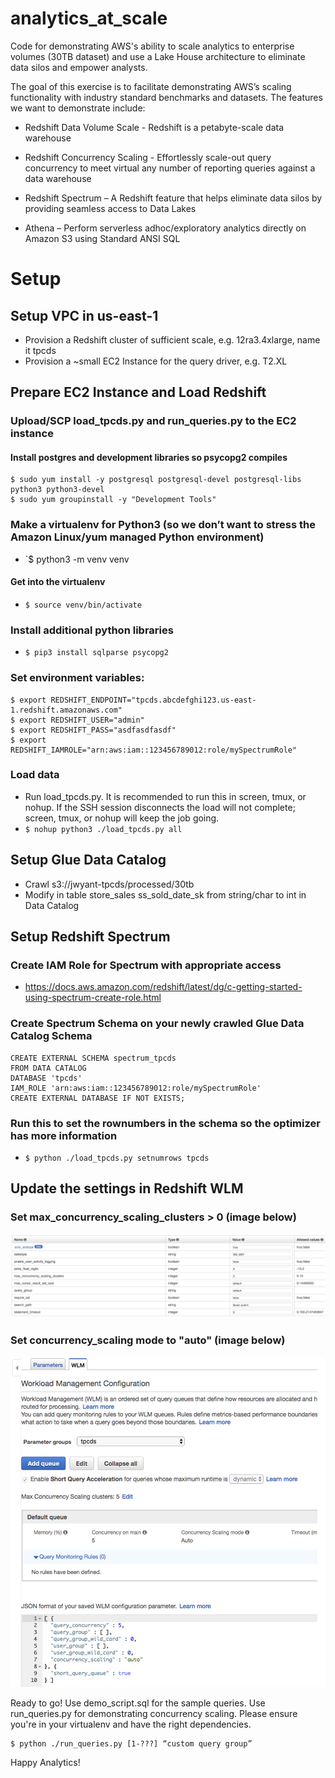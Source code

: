 # analytics_at_scale
Code for demonstrating AWS's ability to scale analytics to enterprise volumes (30TB dataset) and use a Lake House architecture to eliminate data silos and empower analysts.

The goal of this exercise is to facilitate demonstrating AWS’s scaling functionality with industry standard benchmarks and datasets. The features we want to demonstrate include:

- Redshift Data Volume Scale - Redshift is a petabyte-scale data warehouse

- Redshift Concurrency Scaling - Effortlessly scale-out query concurrency to meet virtual any number of reporting queries against a data warehouse

- Redshift Spectrum – A Redshift feature that helps eliminate data silos by providing seamless access to Data Lakes

- Athena – Perform serverless adhoc/exploratory analytics directly on Amazon S3 using Standard ANSI SQL

# Setup 
## Setup VPC in us-east-1

- Provision a Redshift cluster of sufficient scale, e.g. 12ra3.4xlarge, name it tpcds
- Provision a ~small EC2 Instance for the query driver, e.g. T2.XL

## Prepare EC2 Instance and Load Redshift

### Upload/SCP load_tpcds.py and run_queries.py to the EC2 instance
#### Install postgres and development libraries so psycopg2 compiles
```
$ sudo yum install -y postgresql postgresql-devel postgresql-libs python3 python3-devel
$ sudo yum groupinstall -y "Development Tools"
```
### Make a virtualenv for Python3 (so we don’t want to stress the Amazon Linux/yum managed Python environment)
- `$ python3 -m venv venv
#### Get into the virtualenv
- `$ source venv/bin/activate`
### Install additional python libraries
- `$ pip3 install sqlparse psycopg2`
### Set environment variables:
```
$ export REDSHIFT_ENDPOINT="tpcds.abcdefghi123.us-east-1.redshift.amazonaws.com"
$ export REDSHIFT_USER="admin"
$ export REDSHIFT_PASS="asdfasdfasdf"
$ export REDSHIFT_IAMROLE="arn:aws:iam::123456789012:role/mySpectrumRole"
```
### Load data
- Run load_tpcds.py. It is recommended to run this in screen, tmux, or nohup.  If the SSH session disconnects the load will not complete; screen, tmux, or nohup will keep the job going.
- `$ nohup python3 ./load_tpcds.py all`

## Setup Glue Data Catalog

- Crawl s3://jwyant-tpcds/processed/30tb
-	Modify in table store_sales ss_sold_date_sk from string/char to int in Data Catalog

## Setup Redshift Spectrum

### Create IAM Role for Spectrum with appropriate access
- 	https://docs.aws.amazon.com/redshift/latest/dg/c-getting-started-using-spectrum-create-role.html
###	Create Spectrum Schema on your newly crawled Glue Data Catalog Schema
```
CREATE EXTERNAL SCHEMA spectrum_tpcds
FROM DATA CATALOG
DATABASE 'tpcds'
IAM_ROLE 'arn:aws:iam::123456789012:role/mySpectrumRole'
CREATE EXTERNAL DATABASE IF NOT EXISTS;
```
###	Run this to set the rownumbers in the schema so the optimizer has more information
-	`$ python ./load_tpcds.py setnumrows tpcds`

## Update the settings in Redshift WLM 
### Set max_concurrency_scaling_clusters > 0 (image below)
![Set Max Concurrency](./images/max_concurrency.png)


### Set concurrency_scaling mode to "auto" (image below)
![Set Concurrency Scaling to Auto](./images/wlm.png)

Ready to go!  Use demo_script.sql for the sample queries.  Use run_queries.py for demonstrating concurrency scaling.  Please ensure you're in your virtualenv and have the right dependencies.

```
$ python ./run_queries.py [1-???] “custom query group”
```

Happy Analytics!
